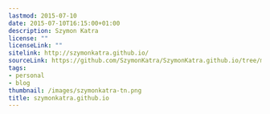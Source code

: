```yaml
---
lastmod: 2015-07-10
date: 2015-07-10T16:15:00+01:00
description: Szymon Katra
license: ""
licenseLink: ""
sitelink: http://szymonkatra.github.io/
sourceLink: https://github.com/SzymonKatra/SzymonKatra.github.io/tree/master/hugo_project
tags:
- personal
- blog
thumbnail: /images/szymonkatra-tn.png
title: szymonkatra.github.io
---
```


